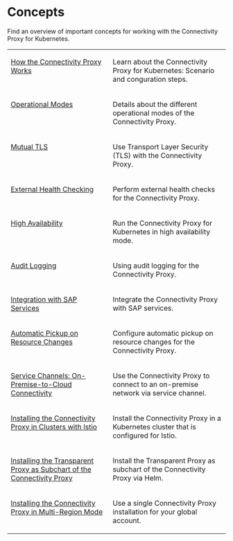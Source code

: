 <!-- loio625743046cb0459b8b9669223782cabe -->

# Concepts

Find an overview of important concepts for working with the Connectivity Proxy for Kubernetes.


<table>
<tr>
<td valign="top">

[How the Connectivity Proxy Works](how-the-connectivity-proxy-works-14ad61d.md)

</td>
<td valign="top">

Learn about the Connectivity Proxy for Kubernetes: Scenario and conguration steps.

</td>
</tr>
<tr>
<td valign="top">

[Operational Modes](operational-modes-148bbad.md)

</td>
<td valign="top">

Details about the different operational modes of the Connectivity Proxy.

</td>
</tr>
<tr>
<td valign="top">

[Mutual TLS](mutual-tls-7ce7883.md)

</td>
<td valign="top">

Use Transport Layer Security \(TLS\) with the Connectivity Proxy.

</td>
</tr>
<tr>
<td valign="top">

[External Health Checking](external-health-checking-5c75674.md)

</td>
<td valign="top">

Perform external health checks for the Connectivity Proxy.

</td>
</tr>
<tr>
<td valign="top">

[High Availability](high-availability-3c7f10d.md)

</td>
<td valign="top">

Run the Connectivity Proxy for Kubernetes in high availability mode.

</td>
</tr>
<tr>
<td valign="top">

[Audit Logging](audit-logging-255f562.md)

</td>
<td valign="top">

Using audit logging for the Connectivity Proxy.

</td>
</tr>
<tr>
<td valign="top">

[Integration with SAP Services](integration-with-sap-services-8eb58ca.md)

</td>
<td valign="top">

Integrate the Connectivity Proxy with SAP services.

</td>
</tr>
<tr>
<td valign="top">

[Automatic Pickup on Resource Changes](automatic-pickup-on-resource-changes-78ddb8f.md)

</td>
<td valign="top">

Configure automatic pickup on resource changes for the Connectivity Proxy.

</td>
</tr>
<tr>
<td valign="top">

[Service Channels: On-Premise-to-Cloud Connectivity](service-channels-on-premise-to-cloud-connectivity-bbd3040.md)

</td>
<td valign="top">

Use the Connectivity Proxy to connect to an on-premise network via service channel.

</td>
</tr>
<tr>
<td valign="top">

[Installing the Connectivity Proxy in Clusters with Istio](installing-the-connectivity-proxy-in-clusters-with-istio-0772710.md)

</td>
<td valign="top">

Install the Connectivity Proxy in a Kubernetes cluster that is configured for Istio.

</td>
</tr>
<tr>
<td valign="top">

[Installing the Transparent Proxy as Subchart of the Connectivity Proxy](installing-the-transparent-proxy-as-subchart-of-the-connectivity-proxy-4fadac5.md)

</td>
<td valign="top">

Install the Transparent Proxy as subchart of the Connectivity Proxy via Helm.

</td>
</tr>
<tr>
<td valign="top">

[Installing the Connectivity Proxy in Multi-Region Mode](installing-the-connectivity-proxy-in-multi-region-mode-72072ca.md)

</td>
<td valign="top">

Use a single Connectivity Proxy installation for your global account.

</td>
</tr>
</table>


